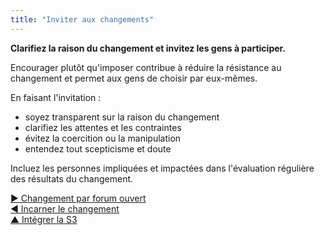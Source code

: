 ```yaml
---
title: "Inviter aux changements"
---
```



<summary>
<strong>Clarifiez la raison du changement et invitez les gens à participer.</strong>
</summary>

Encourager plutôt qu'imposer contribue à réduire la résistance au changement et permet aux gens de choisir par eux-mêmes.

En faisant l'invitation :

- soyez transparent sur la raison du changement
- clarifiez les attentes et les contraintes
- évitez la coercition ou la manipulation
- entendez tout scepticisme et doute

Incluez les personnes impliquées et impactées dans l'évaluation régulière des résultats du changement.

[&#9654; Changement par forum ouvert](open-space-for-change.html)<br/>[&#9664; Incarner le changement](be-the-change.html)<br/>[&#9650; Intégrer la S3](bringing-in-s3.html)

